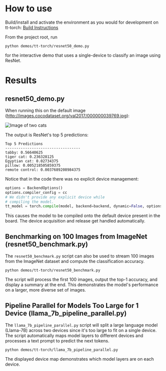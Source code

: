 # How to use
Build/install and activate the environment as you would for development on tt-torch: [Build Instructions](https://docs.tenstorrent.com/tt-torch/build.html)

From the project root, run
```
python demos/tt-torch/resnet50_demo.py
```
for the interactive demo that uses a single-device to classify an image using ResNet.


# Results

## resnet50_demo.py
When running this on the default image (http://images.cocodataset.org/val2017/000000039769.jpg):

![Image of two cats](http://images.cocodataset.org/val2017/000000039769.jpg)

The output is ResNet's top 5 predictions:
```
Top 5 Predictions
----------------------------------
tabby: 0.56640625
tiger cat: 0.236328125
Egyptian cat: 0.02734375
pillow: 0.005218505859375
remote control: 0.0037689208984375
```
Notice that in the code there was no explicit device management:
```Python
options = BackendOptions()
options.compiler_config = cc
# We didn't provide any explicit device while
# compiling the model.
tt_model = torch.compile(model, backend=backend, dynamic=False, options=options)
```
This causes the model to be compiled onto the default device present in the board. The device acquisition and release get handled automatically.

## Benchmarking on 100 Images from ImageNet (resnet50_benchmark.py)

The `resnet50_benchmark.py` script can also be used to stream 100 images from the ImageNet dataset and compute the classification accuracy.
```
python demos/tt-torch/resnet50_benchmark.py
```

The script will process the first 100 images, output the top-1 accuracy, and display a summary at the end. This demonstrates the model's performance on a larger, more diverse set of images.

## Pipeline Parallel for Models Too Large for 1 Device (llama_7b_pipeline_parallel.py)

The `llama_7b_pipeline_parallel.py` script will split a large language model (Llama-7B) across two devices since it's too large to fit on a single device. The script automatically maps model layers to different devices and processes a text prompt to predict the next tokens.

```
python demos/tt-torch/llama_7b_pipeline_parallel.py
```
The displayed device map demonstrates which model layers are on each device.